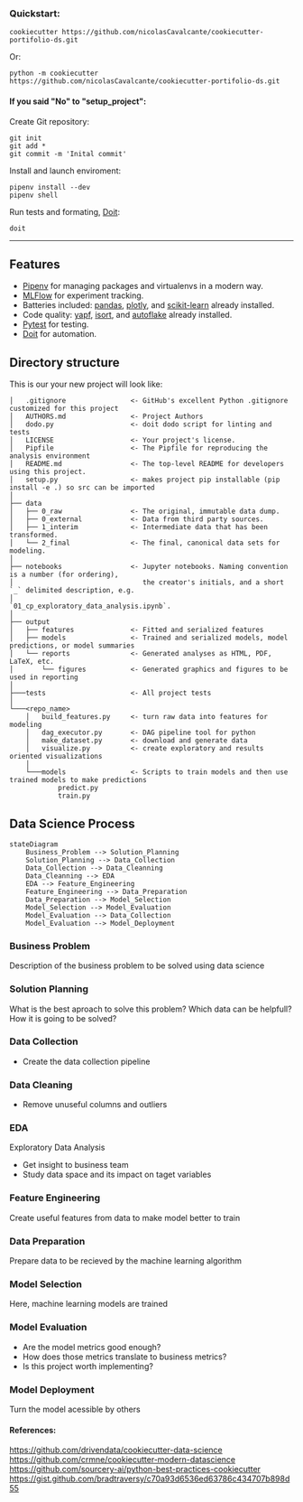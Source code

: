 ### Quickstart:
    cookiecutter https://github.com/nicolasCavalcante/cookiecutter-portifolio-ds.git
Or:

    python -m cookiecutter https://github.com/nicolasCavalcante/cookiecutter-portifolio-ds.git

#### If you said "No" to "setup_project":

Create Git repository:

    git init
    git add *
    git commit -m 'Inital commit'

Install and launch enviroment:

    pipenv install --dev
    pipenv shell


Run tests and formating, [Doit]:

    doit

    

------------
## Features

* [Pipenv] for managing packages and virtualenvs in a modern way.
* [MLFlow] for experiment tracking.
* Batteries included: [pandas], [plotly], and [scikit-learn] already installed.
* Code quality: [yapf], [isort], and [autoflake] already installed.
* [Pytest] for testing.
* [Doit] for automation.

## Directory structure

This is our your new project will look like:

    │   .gitignore                <- GitHub's excellent Python .gitignore customized for this project
    │   AUTHORS.md                <- Project Authors
    │   dodo.py                   <- doit dodo script for linting and tests
    │   LICENSE                   <- Your project's license.
    │   Pipfile                   <- The Pipfile for reproducing the analysis environment
    │   README.md                 <- The top-level README for developers using this project.
    │   setup.py                  <- makes project pip installable (pip install -e .) so src can be imported
    │
    ├── data
    │   ├── 0_raw                 <- The original, immutable data dump.
    │   ├── 0_external            <- Data from third party sources.
    │   ├── 1_interim             <- Intermediate data that has been transformed.
    │   └── 2_final               <- The final, canonical data sets for modeling.
    │
    ├── notebooks                 <- Jupyter notebooks. Naming convention is a number (for ordering),
    │                                the creator's initials, and a short `_` delimited description, e.g.
    │                                `01_cp_exploratory_data_analysis.ipynb`.
    │
    ├── output
    │   ├── features              <- Fitted and serialized features
    │   ├── models                <- Trained and serialized models, model predictions, or model summaries
    │   └── reports               <- Generated analyses as HTML, PDF, LaTeX, etc.
    │       └── figures           <- Generated graphics and figures to be used in reporting
    │
    ├───tests                     <- All project tests
    │
    └───<repo_name>
        │   build_features.py     <- turn raw data into features for modeling
        │   dag_executor.py       <- DAG pipeline tool for python
        │   make_dataset.py       <- download and generate data
        │   visualize.py          <- create exploratory and results oriented visualizations
        │
        └───models                <- Scripts to train models and then use trained models to make predictions
                predict.py
                train.py
## Data Science Process
```mermaid
stateDiagram
    Business_Problem --> Solution_Planning
    Solution_Planning --> Data_Collection
    Data_Collection --> Data_Cleanning
    Data_Cleanning --> EDA
    EDA --> Feature_Engineering
    Feature_Engineering --> Data_Preparation
    Data_Preparation --> Model_Selection
    Model_Selection --> Model_Evaluation
    Model_Evaluation --> Data_Collection
    Model_Evaluation --> Model_Deployment
```
### Business Problem
Description of the business problem to be solved using data science
### Solution Planning
What is the best aproach to solve this problem?
Which data can be helpfull?
How it is going to be solved?
### Data Collection
- Create the data collection pipeline
### Data Cleaning
- Remove unuseful columns and outliers
### EDA
Exploratory Data Analysis
- Get insight to business team
- Study data space and its impact on taget variables
### Feature Engineering
Create useful features from data to make model better to train
### Data Preparation
Prepare data to be recieved by the machine learning algorithm
### Model Selection
Here, machine learning models are trained
### Model Evaluation
- Are the model metrics good enough?
- How does those metrics translate to business metrics?
- Is this project worth implementing?
### Model Deployment
Turn the model acessible by others

#### References:
https://github.com/drivendata/cookiecutter-data-science
https://github.com/crmne/cookiecutter-modern-datascience
https://github.com/sourcery-ai/python-best-practices-cookiecutter
https://gist.github.com/bradtraversy/c70a93d6536ed63786c434707b898d55

[Cookiecutter]: https://github.com/audreyr/cookiecutter
[Pipenv]: https://pipenv.pypa.io/en/latest/
[plotly]: https://plotly.com/python/
[scikit-learn]: https://scikit-learn.org/stable/
[MLFlow]: https://mlflow.org/
[yapf]: https://github.com/google/yapf
[isort]: https://github.com/timothycrosley/isort
[autoflake]: https://github.com/myint/autoflake
[Pandas]: https://pandas.pydata.org/
[Pytest]: https://docs.pytest.org/en/latest/
[Git LFS]: https://git-lfs.github.com/
[Doit]: https://pydoit.org/
